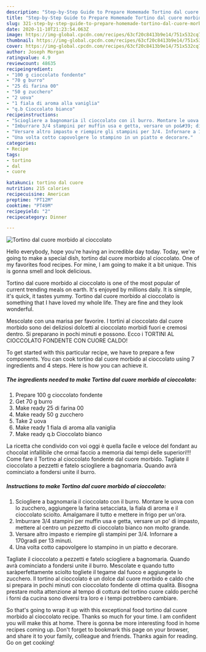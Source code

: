 ```yaml
---
description: "Step-by-Step Guide to Prepare Homemade Tortino dal cuore morbido al cioccolato"
title: "Step-by-Step Guide to Prepare Homemade Tortino dal cuore morbido al cioccolato"
slug: 321-step-by-step-guide-to-prepare-homemade-tortino-dal-cuore-morbido-al-cioccolato
date: 2020-11-10T21:23:54.063Z
image: https://img-global.cpcdn.com/recipes/63cf20c8413b9e14/751x532cq70/tortino-dal-cuore-morbido-al-cioccolato-recipe-main-photo.jpg
thumbnail: https://img-global.cpcdn.com/recipes/63cf20c8413b9e14/751x532cq70/tortino-dal-cuore-morbido-al-cioccolato-recipe-main-photo.jpg
cover: https://img-global.cpcdn.com/recipes/63cf20c8413b9e14/751x532cq70/tortino-dal-cuore-morbido-al-cioccolato-recipe-main-photo.jpg
author: Joseph Morgan
ratingvalue: 4.9
reviewcount: 48635
recipeingredient:
- "100 g cioccolato fondente"
- "70 g burro"
- "25 di farina 00"
- "50 g zucchero"
- "2 uova"
- "1 fiala di aroma alla vaniglia"
- "q.b Cioccolato bianco"
recipeinstructions:
- "Sciogliere a bagnomaria il cioccolato con il burro. Montare le uova con lo zucchero, aggiungere la farina setacciata, la fiala di aroma e il cioccolato sciolto. Amalgamare il tutto e mettere in frigo per un&#39;ora."
- "Imburrare 3/4 stampini per muffin usa e getta, versare un po&#39; di impasto, mettere al centro un pezzetto di cioccolato bianco non molto grande."
- "Versare altro impasto e riempire gli stampini per 3/4. Infornare a 170gradi per 13 minuti."
- "Una volta cotto capovolgere lo stampino in un piatto e decorare."
categories:
- Recipe
tags:
- tortino
- dal
- cuore

katakunci: tortino dal cuore 
nutrition: 215 calories
recipecuisine: American
preptime: "PT12M"
cooktime: "PT49M"
recipeyield: "2"
recipecategory: Dinner

---
```



![Tortino dal cuore morbido al cioccolato](https://img-global.cpcdn.com/recipes/63cf20c8413b9e14/751x532cq70/tortino-dal-cuore-morbido-al-cioccolato-recipe-main-photo.jpg)

Hello everybody, hope you're having an incredible day today. Today, we're going to make a special dish, tortino dal cuore morbido al cioccolato. One of my favorites food recipes. For mine, I am going to make it a bit unique. This is gonna smell and look delicious.

Tortino dal cuore morbido al cioccolato is one of the most popular of current trending meals on earth. It's enjoyed by millions daily. It is simple, it's quick, it tastes yummy. Tortino dal cuore morbido al cioccolato is something that I have loved my whole life. They are fine and they look wonderful.

Mescolate con una marisa per favorire. I tortini al cioccolato dal cuore morbido sono dei deliziosi dolcetti al cioccolato morbidi fuori e cremosi dentro. Si preparano in pochi minuti e possono. Ecco i TORTINI AL CIOCCOLATO FONDENTE CON CUORE CALDO!


To get started with this particular recipe, we have to prepare a few components. You can cook tortino dal cuore morbido al cioccolato using 7 ingredients and 4 steps. Here is how you can achieve it.

<!--inarticleads1-->

##### The ingredients needed to make Tortino dal cuore morbido al cioccolato:

1. Prepare 100 g cioccolato fondente
1. Get 70 g burro
1. Make ready 25 di farina 00
1. Make ready 50 g zucchero
1. Take 2 uova
1. Make ready 1 fiala di aroma alla vaniglia
1. Make ready q.b Cioccolato bianco


La ricetta che condivido con voi oggi è quella facile e veloce del fondant au chocolat infallibile che ormai faccio a memoria dai tempi delle superiori!!! Come fare il Tortino al cioccolato fondente dal cuore morbido. Tagliate il cioccolato a pezzetti e fatelo sciogliere a bagnomaria. Quando avrà cominciato a fondersi unite il burro. 

<!--inarticleads2-->

##### Instructions to make Tortino dal cuore morbido al cioccolato:

1. Sciogliere a bagnomaria il cioccolato con il burro. Montare le uova con lo zucchero, aggiungere la farina setacciata, la fiala di aroma e il cioccolato sciolto. Amalgamare il tutto e mettere in frigo per un&#39;ora.
1. Imburrare 3/4 stampini per muffin usa e getta, versare un po&#39; di impasto, mettere al centro un pezzetto di cioccolato bianco non molto grande.
1. Versare altro impasto e riempire gli stampini per 3/4. Infornare a 170gradi per 13 minuti.
1. Una volta cotto capovolgere lo stampino in un piatto e decorare.


Tagliate il cioccolato a pezzetti e fatelo sciogliere a bagnomaria. Quando avrà cominciato a fondersi unite il burro. Mescolate e quando tutto saràperfettamente sciolto togliete il tegame dal fuoco e aggiungete lo zucchero. Il tortino al cioccolato è un dolce dal cuore morbido e caldo che si prepara in pochi minuti con cioccolato fondente di ottima qualità. Bisogna prestare molta attenzione al tempo di cottura del tortino cuore caldo perché i forni da cucina sono diversi tra loro e i tempi potrebbero cambiare. 

So that's going to wrap it up with this exceptional food tortino dal cuore morbido al cioccolato recipe. Thanks so much for your time. I am confident you will make this at home. There is gonna be more interesting food in home recipes coming up. Don't forget to bookmark this page on your browser, and share it to your family, colleague and friends. Thanks again for reading. Go on get cooking!
